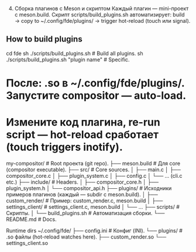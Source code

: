 4. Сборка плагинов с Meson и скриптом
Каждый плагин — mini-проект с meson.build. Скрипт scripts/build_plugins.sh автоматизирует: build → copy to ~/.config/fde/plugins/ → trigger hot-reload (touch или signal).

## How to build plugins
cd fde
sh ./scripts/build_plugins.sh          # Build all plugins.
sh ./scripts/build_plugins.sh "plugin name"  # Specific.

# После: .so в ~/.config/fde/plugins/. Запустите compositor — auto-load.
# Измените код плагина, re-run script — hot-reload сработает (touch triggers inotify).

my-compositor/  # Root проекта (git repo).
├── meson.build  # Для core (compositor executable).
├── src/         # Core sources.
│   ├── main.c
│   ├── compositor_core.c
│   ├── plugin_system.c
│   ├── config.c
│   └── ... (cli.c etc.)
├── include/     # Headers.
│   ├── compositor_core.h
│   ├── plugin_system.h
│   └── compositor_api.h
├── plugins/     # Исходники примеров плагинов (каждый — subdir с meson.build).
│   ├── custom_render/  # Пример: custom_render.c, meson.build
│   ├── settings_client/ # settings_client.c, meson.build
│   └── ...
├── scripts/     # Скрипты.
│   └── build_plugins.sh  # Автоматизация сборки.
└── README.md    # Docs.

Runtime dirs
~/.config/fde/
├── config.ini          # Конфиг (INI).
└── plugins/            # .so файлы (hot-reload watches here).
    ├── custom_render.so
    └── settings_client.so